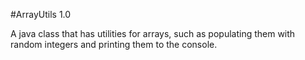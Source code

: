 #ArrayUtils 1.0

A java class that has utilities for arrays, such as populating them with random integers and printing them to the console.